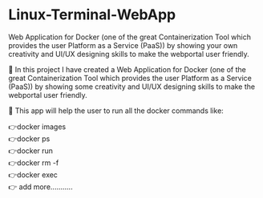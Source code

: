 # Linux-Terminal-WebApp
Web Application for Docker (one of the great Containerization Tool which provides the user Platform as a Service (PaaS)) by showing your own creativity and UI/UX designing skills to make the webportal user friendly.


📌 In this project I have created a Web Application for Docker (one of the great Containerization Tool which provides the user Platform as a Service (PaaS)) by showing some creativity and UI/UX designing skills to make the webportal user friendly. 

📌 This app will help the user to run all the docker commands like:                                                                                                         
 
  👉docker images                                                                                                                      
  👉docker ps                                                                                                                             
  👉docker run           
  👉docker rm -f                                                                                                                    
  👉docker exec                                                                                                                                           
  👉 add more........... 
